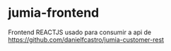 # jumia-frontend
Frontend REACTJS usado para consumir a api de https://github.com/danielfcastro/jumia-customer-rest
